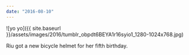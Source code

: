 ```yaml
---
date: "2016-08-10"
---
```


![yo yo]({{ site.baseurl }}/assets/images/2016/tumblr_obpdt6BEYA1r16syio1_1280-1024x768.jpg)

Riu got a new bicycle helmet for her fifth birthday.
